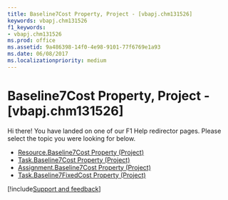 ```yaml
---
title: Baseline7Cost Property, Project - [vbapj.chm131526]
keywords: vbapj.chm131526
f1_keywords:
- vbapj.chm131526
ms.prod: office
ms.assetid: 9a486398-14f0-4e98-9101-77f6769e1a93
ms.date: 06/08/2017
ms.localizationpriority: medium
---
```



# Baseline7Cost Property, Project - [vbapj.chm131526]

Hi there! You have landed on one of our F1 Help redirector pages. Please select the topic you were looking for below.

- [Resource.Baseline7Cost Property (Project)](https://msdn.microsoft.com/library/ba7d2d26-29d6-9ad6-211d-3e8be23ddba6%28Office.15%29.aspx)
- [Task.Baseline7Cost Property (Project)](https://msdn.microsoft.com/library/db4ad40d-969e-aad9-83a4-e1998fd5d0bb%28Office.15%29.aspx)
- [Assignment.Baseline7Cost Property (Project)](https://msdn.microsoft.com/library/ca6f21e7-7430-24c3-cef5-e94565acb98e%28Office.15%29.aspx)
- [Task.Baseline7FixedCost Property (Project)](https://msdn.microsoft.com/library/48f0adf9-57ce-2b4a-774c-f14755255edc%28Office.15%29.aspx)

[!include[Support and feedback](~/includes/feedback-boilerplate.md)]